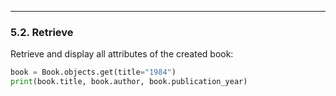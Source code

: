 ---

### 5.2. Retrieve  
Retrieve and display all attributes of the created book:

```python
book = Book.objects.get(title="1984")
print(book.title, book.author, book.publication_year) 
